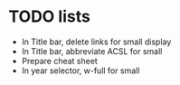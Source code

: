 # TODO lists

- In Title bar, delete links for small display
- In Title bar, abbreviate ACSL for small
- Prepare cheat sheet
- In year selector, w-full for small